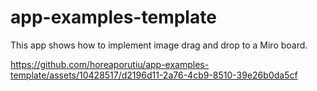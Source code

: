 # app-examples-template

This app shows how to implement image drag and drop to a Miro board.

https://github.com/horeaporutiu/app-examples-template/assets/10428517/d2196d11-2a76-4cb9-8510-39e26b0da5cf


